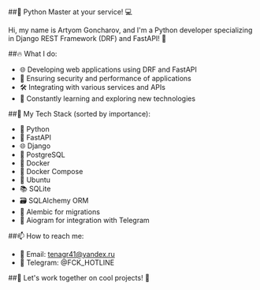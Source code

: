 ##🐍 Python Master at your service! 💻

Hi, my name is Artyom Goncharov, and I'm a Python developer specializing in Django REST Framework (DRF) and FastAPI! 🚀


##🔥 What I do:

- 🌐 Developing web applications using DRF and FastAPI
- 🔐 Ensuring security and performance of applications
- 🛠️ Integrating with various services and APIs
- 🌱 Constantly learning and exploring new technologies

##🔧 My Tech Stack (sorted by importance):

- 🐍 Python  
- 🚀 FastAPI  
- 🌐 Django  
- 🐘 PostgreSQL  
- 🐳 Docker  
- 🧩 Docker Compose  
- 🐧 Ubuntu  
- 📚 SQLite  
- 🗃️ SQLAlchemy ORM  
- 🚧 Alembic for migrations  
- 🤖 Aiogram for integration with Telegram


##📫 How to reach me:
- 📧 Email: tenagr41@yandex.ru
- 📱 Telegram: @FCK_HOTLINE

##🎉 Let's work together on cool projects! 🚀
